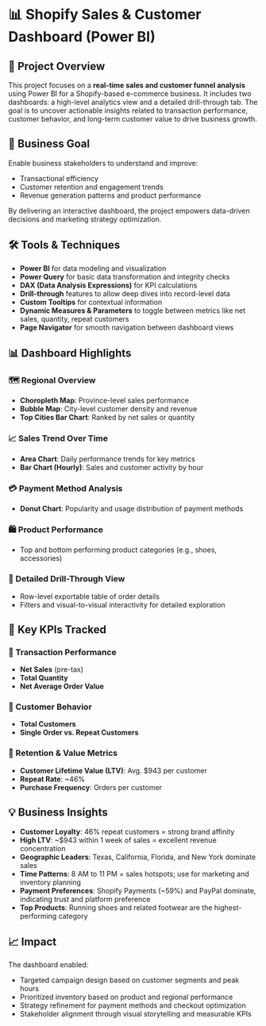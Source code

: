 # 📊 Shopify Sales & Customer Dashboard (Power BI)

## 🧠 Project Overview
This project focuses on a **real-time sales and customer funnel analysis** using Power BI for a Shopify-based e-commerce business. It includes two dashboards: a high-level analytics view and a detailed drill-through tab. The goal is to uncover actionable insights related to transaction performance, customer behavior, and long-term customer value to drive business growth.

## 📌 Business Goal
Enable business stakeholders to understand and improve:
- Transactional efficiency
- Customer retention and engagement trends
- Revenue generation patterns and product performance

By delivering an interactive dashboard, the project empowers data-driven decisions and marketing strategy optimization.

## 🛠️ Tools & Techniques
- **Power BI** for data modeling and visualization
- **Power Query** for basic data transformation and integrity checks
- **DAX (Data Analysis Expressions)** for KPI calculations
- **Drill-through** features to allow deep dives into record-level data
- **Custom Tooltips** for contextual information
- **Dynamic Measures & Parameters** to toggle between metrics like net sales, quantity, repeat customers
- **Page Navigator** for smooth navigation between dashboard views

## 📊 Dashboard Highlights

### 🗺️ Regional Overview
- **Choropleth Map**: Province-level sales performance
- **Bubble Map**: City-level customer density and revenue
- **Top Cities Bar Chart**: Ranked by net sales or quantity

### 📈 Sales Trend Over Time
- **Area Chart**: Daily performance trends for key metrics
- **Bar Chart (Hourly)**: Sales and customer activity by hour

### 💳 Payment Method Analysis
- **Donut Chart**: Popularity and usage distribution of payment methods

### 🛍️ Product Performance
- Top and bottom performing product categories (e.g., shoes, accessories)

### 🧾 Detailed Drill-Through View
- Row-level exportable table of order details
- Filters and visual-to-visual interactivity for detailed exploration

## 📌 Key KPIs Tracked

### 🔹 Transaction Performance
- **Net Sales** (pre-tax)
- **Total Quantity**
- **Net Average Order Value**

### 🔹 Customer Behavior
- **Total Customers**
- **Single Order vs. Repeat Customers**

### 🔹 Retention & Value Metrics
- **Customer Lifetime Value (LTV)**: Avg. $943 per customer
- **Repeat Rate**: ~46%
- **Purchase Frequency**: Orders per customer

## 💡 Business Insights
- **Customer Loyalty**: 46% repeat customers = strong brand affinity
- **High LTV**: ~$943 within 1 week of sales = excellent revenue concentration
- **Geographic Leaders**: Texas, California, Florida, and New York dominate sales
- **Time Patterns**: 8 AM to 11 PM = sales hotspots; use for marketing and inventory planning
- **Payment Preferences**: Shopify Payments (~59%) and PayPal dominate, indicating trust and platform preference
- **Top Products**: Running shoes and related footwear are the highest-performing category

## 📈 Impact
The dashboard enabled:
- Targeted campaign design based on customer segments and peak hours
- Prioritized inventory based on product and regional performance
- Strategy refinement for payment methods and checkout optimization
- Stakeholder alignment through visual storytelling and measurable KPIs
